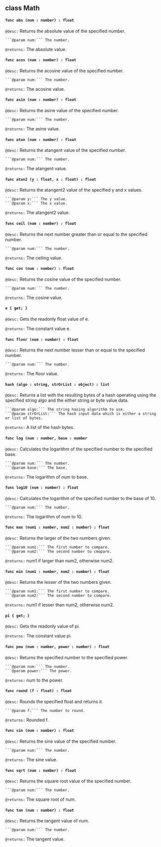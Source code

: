 ## class Math

#### ```func abs (num : number) : float```


```@desc:``` Returns the absolute value of the specified number.

	```@param num:``` The number.
```@returns:``` The absolute value.

#### ```func acos (num : number) : float```


```@desc:``` Returns the acosine value of the specified number.

	```@param num:``` The number.
```@returns:``` The acosine value.

#### ```func asin (num : number) : float```


```@desc:``` Returns the asine value of the specified number.

	```@param num:``` The number.
```@returns:``` The asine value.

#### ```func atan (num : number) : float```


```@desc:``` Returns the atangent value of the specified number.

	```@param num:``` The number.
```@returns:``` The atangent value.

#### ```func atan2 (y : float, x : float) : float```


```@desc:``` Returns the atangent2 value of the specified y and x values.

	```@param y:``` The y value.
	```@param x:``` The x value.
```@returns:``` The atangent2 value.

#### ```func ceil (num : number) : float```


```@desc:``` Returns the next number greater than or equal to the specified number.

	```@param num:``` The number.
```@returns:``` The ceiling value.

#### ```func cos (num : number) : float```


```@desc:``` Returns the cosine value of the specified number.

	```@param num:``` The number.
```@returns:``` The cosine value.

#### ```e { get; }```


```@desc:``` Gets the readonly float value of e.

```@returns:``` The constant value e.

#### ```func floor (num : number) : float```


```@desc:``` Returns the next number lesser than or equal to the specified number.

	```@param num:``` The number.
```@returns:``` The floor value.

#### ```hash (algo : string, strOrList : object) : list```


```@desc:``` Returns a list with the resulting bytes of a hash operating using the specified string algo and the either string or byte value data.

	```@param algo:``` The string hasing algorithm to use.
	```@param strOrList:``` The hash input data which is either a string or list of bytes.
```@returns:``` A list of the hash bytes.

#### ```func log (num : number, base : number```


```@desc:``` Calculates the logarithm of the specified number to the specified base.

	```@param num:``` The number.
	```@param base:``` The base.
```@returns:``` The logarithm of num to base.

#### ```func log10 (num : number) : float```


```@desc:``` Calculates the logarithm of the specified number to the base of 10.

	```@param num:``` The number.
```@returns:``` The logarithm of num to 10.

#### ```func max (num1 : number, num2 : number) : float```


```@desc:``` Returns the larger of the two numbers given.

	```@param num1:``` The first number to compare.
	```@param num2:``` The second number to cmopare.
```@returns:``` num1 if larger than num2, otherwise num2.

#### ```func min (num1 : number, num2 : number) : float```


```@desc:``` Returns the lesser of the two numbers given.

	```@param num1:``` The first number to compare.
	```@param num2:``` The second number to compare.
```@returns:``` num1 if lesser than num2, otherwise num2.

#### ```pi { get; }```


```@desc:``` Gets the readonly value of pi.

```@returns:``` The constant value pi.

#### ```func pow (num : number, power : number) : float```


```@desc:``` Returns the specified number to the specified power.

	```@param num:``` The number.
	```@param power:``` The power.
```@returns:``` num to the power.

#### ```func round (f : float) : float```


```@desc:``` Rounds the specified float and returns it.

	```@param f:``` The number to round.
```@returns:``` Rounded f.

#### ```func sin (num : number) : float```


```@desc:``` Returns the sine value of the specified number.

	```@param num:``` The number.
```@returns:``` The sine value.

#### ```func sqrt (num : number) : float```


```@desc:``` Returns the square root value of the specified number.

	```@param num:``` The number.
```@returns:``` The square root of num.

#### ```func tan (num : number) : float```


```@desc:``` Returns the tangent value of num.

	```@param num:``` The number.
```@returns:``` The tangent value.

